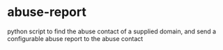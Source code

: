 # abuse-report
python script to find the abuse contact of a supplied domain, and send a configurable abuse report to the abuse contact
